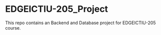 # EDGEICTIU-205_Project
This repo contains  an Backend and Database project for EDGEICTIU-205 course.

